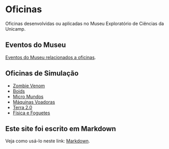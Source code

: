 # Oficinas

Oficinas desenvolvidas ou aplicadas no Museu Exploratório de Ciências da Unicamp.

## Eventos do Museu

[Eventos do Museu relacionados a oficinas](eventos/).

## Oficinas de Simulação

* [Zombie Venom](https://bit.ly/museu-zumbi)
* [Boids](https://bit.ly/museu-boids)
* [Micro Mundos](https://bit.ly/museu-micro)
* [Máquinas Voadoras](https://bit.ly/museu-fly2)
* [Terra 2.0](https://bit.ly/dcc-cases-earth)
* [Física e Foguetes](https://bit.ly/museu-foguetes)


## Este site foi escrito em Markdown

Veja como usá-lo neste link: [Markdown](docs/).

